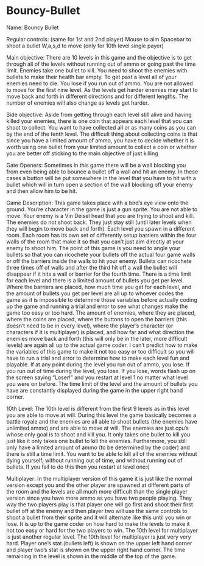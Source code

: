 # Bouncy-Bullet

Name: Bouncy Bullet

Regular controls:
	(same for 1st and 2nd player)
Mouse to aim
Spacebar to shoot a bullet
W,a,s,d to move (only for 10th level single payer)

Main objective: There are 10 levels in this game and the objective is to get through all of the levels without running out of ammo or going past the time limit. Enemies take one bullet to kill. You need to shoot the enemies with bullets to make their health bar empty. To get past a level all of your enemies need to die. You lose if you run out of ammo. You are not allowed to move for the first nine level. As the levels get harder enemies may start to move back and forth in different directions and for different lengths. The number of enemies will also change as levels get harder.

Side objective: Aside from getting through each level still alive and having killed your enemies, there is one coin that appears each level that you can shoot to collect. You want to have collected all or as many coins as you can by the end of the tenth level. The difficult thing about collecting coins is that since you have a limited amount of ammo, you have to decide whether it is worth using one bullet from your limited amount to collect a coin or whether you are better off sticking to the main objective of just killing

Gate Openers: Sometimes in this game there will be a wall blocking you from even being able to bounce a bullet off a wall and hit an enemy. In these cases a button will be put somewhere in the level that you have to hit with a bullet which will in turn open a section of the wall blocking off your enemy and then allow him to be hit.

Game Description: This game takes place with a bird’s eye view onto the ground. You’re character in the game is just a gun sprite. You are not able to move. Your enemy is a Vin Deisel head that you are trying to shoot and kill. The enemies do not shoot back. They just stay still (until later levels when they will begin to move back and forth). Each level you spawn in a different room. Each room has its own set of differently setup barriers within the four walls of the room that make it so that you can’t just aim directly at your enemy to shoot him. The point of this game is you need to angle your bullets so that you can ricochete your bullets off the actual four game walls or off the barriers inside the walls to hit your enemy. Bullets can ricochete three times off of walls and after the third hit off a wall the bullet will disappear if it hits a wall or barrier for the fourth time. There is a time limit for each level and there is a limited amount of bullets you get per level. Where the barriers are placed, how much time you get for each level, and the amount of bullets you get per level are all up to whoever codes the game as it is impossible to determine those variables before actually coding up the game and running a trial and error to see what changes make the game too easy or too hard. The amount of enemies, where they are placed, where the coins are placed, where the buttons to open the barriers (this doesn’t need to be in every level), where the player’s character (or characters if it is multiplayer) is placed, and how far and what direction the enemies move back and forth (this will only be in the later, more difficult levels) are again all up to the actual game coder. I can’t predict how to make the variables of this game to make it not too easy or too difficult so you will have to run a trial and error to determine how to make each level fun and playable. If at any point during the level you run out of ammo, you lose. If you run out of time during the level, you lose. If you lose, words flash up on the screen saying “Loser!” and you restart at level 1 no matter what level you were on before. The time limit of the level and the amount of bullets you have are constantly displayed during the game in the upper right hand corner.

10th Level: The 10th level is different from the first 9 levels as in this level you are able to move at will. During this level the game basically becomes a battle royale and the enemies are all able to shoot bullets (the enemies have unlimited ammo) and are able to move at will. The enemies are just cpu’s whose only goal is to shoot and kill you. It only takes one bullet to kill you just like it only takes one bullet to kill the enemies. Furthermore, you still only have a limited amount of ammo (to be determined by the coder) and there is still a time limit. You want to be able to kill all of the enemies without dying yourself, without running out of time, and without running out of bullets. If you fail to do this then you restart at level one:(

Multiplayer: In the multiplayer version of this game it is just like the normal version except you and the other player are spawned at different parts of the room and the levels are all much more difficult than the single player version since you have more ammo as you have two people playing. They way the two players play is that player one will go first and shoot their first bullet off at the enemy and then player two will use the same controls to shoot a bullet from their sprite and it will alternate like this until you win or lose. It is up to the game coder on how hard to make the levels to make it not too easy or hard for the two players to win. The 10th level for multiplayer is just another regular level. The 10th level for multiplayer is just very very hard. Player one’s stat (bullets left) is shown on the upper left hand corner and player two’s stat is shown on the upper right hand corner. The time remaining in the level is shown in the middle of the top of the game.
